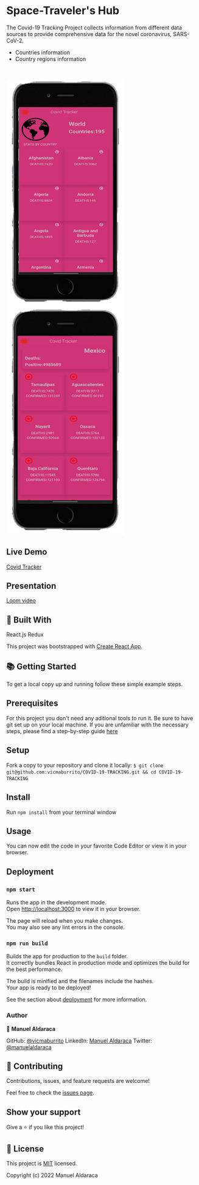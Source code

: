 <h1>Space-Traveler's Hub</h1>

The Covid-19 Tracking Project collects information from different data sources to provide comprehensive data for the novel coronavirus, SARS-CoV-2.

<ul>
  <li>Countries information </li>
  <li>Country regions information</li>
</ul>

<br>

<img width="310" alt="rockets preview" src="/Readme-assets/1643923228204.png"><br>
<img width="310" alt="rockets preview" src="/Readme-assets/1643924176103.png"><br>

<h2>Live Demo</h2>

[Covid Tracker](https://youthful-turing-b029e9.netlify.app/)

<h2>Presentation</h2>

[Loom video](https://youthful-turing-b029e9.netlify.app/)

<h2>🧩 Built With</h2>

React.js
Redux

This project was bootstrapped with [Create React App](https://github.com/facebook/create-react-app).

<h2>📚 Getting Started</h2>

To get a local copy up and running follow these simple example steps.

<h2>Prerequisites</h2>

For this project you don't need any aditional tools to run it.
Be sure to have git set up on your local machine. If you are unfamiliar with the necessary steps, please find a step-by-step guide <a href="https://git-scm.com/book/en/v2/Getting-Started-First-Time-Git-Setup" rel="noopener noreferrer">here</a>

<h2>Setup</h2>

Fork a copy to your repository and clone it locally:
 `
 $ git clone git@github.com:vicmaburrito/COVID-19-TRACKING.git && cd COVID-19-TRACKING `

<h2>Install</h2>

Run `npm install` from your terminal window

<h2>Usage</h2>

You can now edit the code in your favorite Code Editor or view it in your browser.

<h2>Deployment</h2>

### `npm start`

Runs the app in the development mode.\
Open [http://localhost:3000](http://localhost:3000) to view it in your browser.

The page will reload when you make changes.\
You may also see any lint errors in the console.

### `npm run build`

Builds the app for production to the `build` folder.\
It correctly bundles React in production mode and optimizes the build for the best performance.

The build is minified and the filenames include the hashes.\
Your app is ready to be deployed!

See the section about [deployment](https://facebook.github.io/create-react-app/docs/deployment) for more information.

<h3>Author</h3>

👤 **Manuel Aldaraca**

GitHub: [@vicmaburrito](https://github.com/vicmaburrito)
LinkedIn: [Manuel Aldaraca](https://www.linkedin.com/in/manuelaldaraca)
Twitter: <a href="https://twitter.com/manuelaldaraca" rel="noopener noreferrer">@manuelaldaraca</a><br>

<h2>🤝 Contributing</h2>

Contributions, issues, and feature requests are welcome!

Feel free to check the <a href="https://github.com/vicmaburrito/COVID-19-TRACKING/issues" rel="noopener noreferrer">issues page</a>.

<h2>Show your support</h2>

Give a ⭐️ if you like this project!

<!-- <h2>Acknowledgments</h2>

Thank you Microverse for your guidance in making a great portfolio for myself! -->

<h2>📝 License</h2>

This project is <a href="/LICENSE">MIT</a> licensed.

Copyright (c) 2022 Manuel Aldaraca
